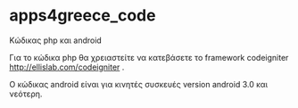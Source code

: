 apps4greece_code
================

Κώδικας php και android 

Για το κώδικα php θα χρειαστείτε να κατεβάσετε το framework codeigniter http://ellislab.com/codeigniter .

Ο κώδικας android είναι για κινητές συσκευές version android 3.0 και νεότερη.
